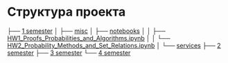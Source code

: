 # Структура проекта

├── [1 semester](1%20semester)
│   ├── [misc](1%20semester/misc)
│   ├── [notebooks](1%20semester/notebooks)
│   │   ├── [HW1_Proofs_Probabilities_and_Algorithms.ipynb](1%20semester/notebooks/HW1_Proofs_Probabilities_and_Algorithms.ipynb)
│   │   └── [HW2_Probability_Methods_and_Set_Relations.ipynb](1%20semester/notebooks/HW2_Probability_Methods_and_Set_Relations.ipynb)
│   └── [services](1%20semester/services)
├── [2 semester](2%20semester)
├── [3 semester](3%20semester)
└── [4 semester](4%20semester)